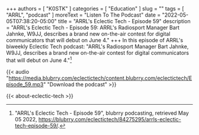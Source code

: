 +++
authors = [ "K0STK" ]
categories = [ "Education" ]
slug = ""
tags = [ "ARRL", "podcast" ]
moreText = "Listen To The Podcast"
date = "2022-05-05T07:38:20-05:00"
title = "ARRL's Eclectic Tech - Episode 59"
description = "ARRL's Eclectic Tech - Episode 59: ARRL's Radiosport Manager Bart Jahnke, W9JJ, describes a brand new on-the-air contest for digital communicators that will debut on June 4."
+++
In this episode of ARRL's biweekly Eclectic Tech podcast: "ARRL's Radiosport Manager Bart Jahnke, W9JJ, describes a brand new on-the-air contest for digital communicators that will debut on June 4."[^1]

[^1]: "ARRL's Eclectic Tech - Episode 59", blubrry podcasting, retrieved May 05 2022, https://blubrry.com/eclectictech/84275295/arrls-eclectic-tech-episode-59/.

<!--more-->

{{< audio "https://media.blubrry.com/eclectictech/content.blubrry.com/eclectictech/Episode_59.mp3" "Download the podcast" >}}

{{< about-eclectic-tech >}}

